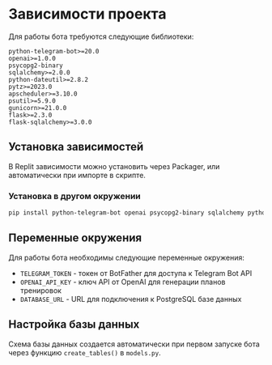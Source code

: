 # Зависимости проекта

Для работы бота требуются следующие библиотеки:

```
python-telegram-bot>=20.0
openai>=1.0.0
psycopg2-binary
sqlalchemy>=2.0.0
python-dateutil>=2.8.2
pytz>=2023.0
apscheduler>=3.10.0
psutil>=5.9.0
gunicorn>=21.0.0
flask>=2.3.0
flask-sqlalchemy>=3.0.0
```

## Установка зависимостей

В Replit зависимости можно установить через Packager, или автоматически при импорте в скрипте.

### Установка в другом окружении

```bash
pip install python-telegram-bot openai psycopg2-binary sqlalchemy python-dateutil pytz apscheduler psutil gunicorn flask flask-sqlalchemy
```

## Переменные окружения

Для работы бота необходимы следующие переменные окружения:

- `TELEGRAM_TOKEN` - токен от BotFather для доступа к Telegram Bot API
- `OPENAI_API_KEY` - ключ API от OpenAI для генерации планов тренировок
- `DATABASE_URL` - URL для подключения к PostgreSQL базе данных

## Настройка базы данных

Схема базы данных создается автоматически при первом запуске бота через функцию `create_tables()` в `models.py`.